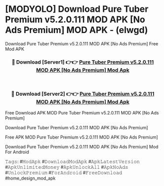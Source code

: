 # [MODYOLO] Download Pure Tuber Premium v5.2.0.111 MOD APK [No Ads Premium] MOD APK - (elwgd)
Download Pure Tuber Premium v5.2.0.111 MOD APK [No Ads Premium] Free Mod APK

<div align="center">
<h3>🔴 Download [Server1] 👉👉 <a href="https://apk-comot.site?title=Pure_Tuber_Premium_v5.2.0.111_MOD_APK_[No_Ads_Premium]">Pure Tuber Premium v5.2.0.111 MOD APK [No Ads Premium] Mod Apk</a></h3><br>

<h3>🔴 Download [Server2] 👉👉 <a href="https://apk-comot.site?title=Pure_Tuber_Premium_v5.2.0.111_MOD_APK_[No_Ads_Premium]">Pure Tuber Premium v5.2.0.111 MOD APK [No Ads Premium] Mod Apk</a></h3>
</div>


Free Download APK MOD Pure Tuber Premium v5.2.0.111 MOD APK [No Ads Premium]

Download Pure Tuber Premium v5.2.0.111 MOD APK [No Ads Premium] 

Free APK MOD Pure Tuber Premium v5.2.0.111 MOD APK [No Ads Premium] 

Download Pure Tuber Premium v5.2.0.111 MOD APK [No Ads Premium] Mod For Android

𝚃𝚊𝚐𝚜: #𝙼𝚘𝚍𝙰𝚙𝚔 #𝙳𝚘𝚠𝚗𝚕𝚘𝚊𝚍𝙼𝚘𝚍𝙰𝚙𝚔 #𝙰𝚙𝚔𝙻𝚊𝚝𝚎𝚜𝚝𝚅𝚎𝚛𝚜𝚒𝚘𝚗 #𝙰𝚙𝚔𝚄𝚗𝚕𝚒𝚖𝚒𝚝𝚎𝚍𝙼𝚘𝚗𝚎𝚢 #𝙰𝚙𝚔𝚄𝚗𝚕𝚘𝚌𝚔𝙰𝚕𝚕 #𝙰𝚙𝚔𝙽𝚘𝙰𝚍𝚜 #𝚄𝚗𝚕𝚘𝚌𝚔𝙿𝚛𝚎𝚖𝚒𝚞𝚖 #𝙵𝚘𝚛𝙰𝚗𝚍𝚛𝚘𝚒𝚍 #𝙵𝚛𝚎𝚎𝙳𝚘𝚠𝚗𝚕𝚘𝚊𝚍 #home_design_mod_apk